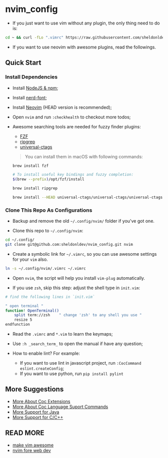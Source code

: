 # nvim_config

- If you just want to use vim without any plugin, the only thing need to do is:

```bash
cd ~ && curl -fLo ".vimrc" https://raw.githubusercontent.com/sheldonldev/nvim_config/main/.vimrc
```

- If you want to use neovim with awesome plugins, read the followings.

## Quick Start

### Install Dependencies

- Install [NodeJS & npm](https://nodejs.org);
- Install [nerd-font](https://github.com/ryanoasis/nerd-fonts#font-installation");
- Install [Neovim](https://neovim.io) (HEAD version is recommended);
- Open `nvim` and run `:checkhealth` to checkout more todos;

- Awesome searching tools are needed for fuzzy finder plugins:

  - [FZF](https://github.com/junegunn/fzf.vim)
  - [ripgrep](https://github.com/BurntSushi/ripgrep)
  - [universal-ctags](https://github.com/universal-ctags/ctags)

  > You can install them in macOS with following commands:

  ```bash
  brew install fzf

  # To install useful key bindings and fuzzy completion:
  $(brew --prefix)/opt/fzf/install

  brew install ripgrep

  brew install --HEAD universal-ctags/universal-ctags/universal-ctags
  ```

### Clone This Repo As Configurations

- Backup and remove the old `~/.config/nvim/` folder if you've got one.

- Clone this repo to `~/.config/nvim`:

```bash
cd ~/.config/
git clone git@github.com:sheldonldev/nvim_config.git nvim
```

- Create a symbolic link for `~/.vimrc`, so you can use awesome settings for your `vim` also.

```bash
ln -s ~/.config/nvim/.vimrc ~/.vimrc
```

- Open `nvim`, the script will help you install `vim-plug` automatically.

- If you use `zsh`, skip this step: adjust the shell type in `init.vim`:

```bash
# find the following lines in `init.vim`

" open terminal "
function! OpenTerminal()
    split term://zsh    " change 'zsh' to any shell you use "
    resize 5
endfunction
```

- Read the `.vimrc` and `*.vim` to learn the keymaps;

- Use `:h _search_term_` to open the manual if have any question;

- How to enable lint? For example:
  - If you want to use lint in javascript project, run `:CocCommand eslint.createConfig`;
  - If you want to use python, run `pip install pylint`

## More Suggestions

- [More About Coc Extensions](https://doc.sheldonl.dev/working-env/vim-based-workspace/nvim-for-web-dev#more-about-coc-extensions)
- [More About Coc Language Suport Commands](https://doc.sheldonl.dev/working-env/vim-based-workspace/nvim-for-web-dev#more-about-coc-language-suport-commands)
- [More Support for Java](https://doc.sheldonl.dev/working-env/vim-based-workspace/nvim-for-web-dev#more-support-for-java)
- [More Support for C/C++](https://doc.sheldonl.dev/working-env/vim-based-workspace/nvim-for-web-dev#more-support-for-c-c)

## READ MORE

- [make vim awesome](https://doc.sheldonl.dev/working-env/vim-based-workspace/make-vim-awesome.md)
- [nvim fore web dev](https://doc.sheldonl.dev/working-env/vim-based-workspace/nvim-for-web-dev.md)
